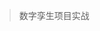 > 数字孪生项目实战
<!-- <iframe src="//player.bilibili.com/player.html?aid=899653399&bvid=BV1qN4y1V7M9&cid=810513103&page=1" scrolling="no" border="0" frameborder="no" framespacing="0" allowfullscreen="true" style="height:80vh;"> </iframe> -->